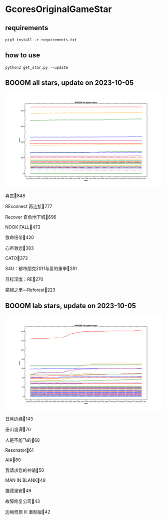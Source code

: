 # GcoresOriginalGameStar

## requirements
```
pip3 install -r requirements.txt
```

## how to use
```
python3 get_star.py --update
```

## BOOOM all stars, update on 2023-10-05 
<div align='center'>
<img src=./pics/all_stars.png alt='BOOOM stars' style='width:1000px;height:auto;'>
</div>

喜丧🌟848

REconnect 再连接🌟777

Recover 奇愈地下城🌟696

NOOK FALL🌟473

致命纽带🌟420

心声渺远🌟383

CATO🌟373

S4U：都市朋克2011与爱的重拳🌟281

目标深度：RE🌟270

腐根之里—Reforest🌟223

## BOOOM lab stars, update on 2023-10-05 
<div align='center'>
<img src=./pics/lab_stars.png alt='BOOOM stars' style='width:1000px;height:auto;'>
</div>

日月边缘🌟143

泰山诡谭🌟70

人是不能飞的🌟68

Resonator🌟61

AIA🌟60

我请求您的神谕🌟50

MAN IN BLANK🌟49

猫德里安🌟49

故障修复公司🌟43

边境奇旅 III 重制版🌟42

